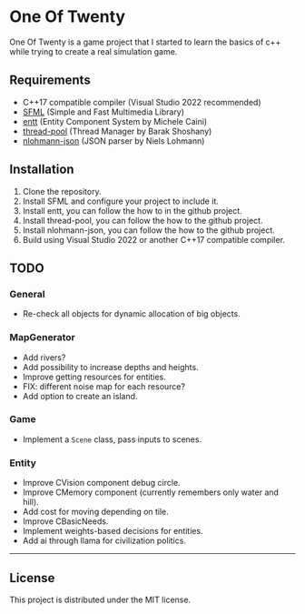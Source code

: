# One Of Twenty

One Of Twenty is a game project that I started to learn the basics of c++ while trying to create a real simulation game.

## Requirements

- C++17 compatible compiler (Visual Studio 2022 recommended)
- [SFML](https://www.sfml-dev.org/) (Simple and Fast Multimedia Library)
- [entt](https://github.com/skypjack/entt) (Entity Component System by Michele Caini)
- [thread-pool](https://github.com/bshoshany/thread-pool) (Thread Manager by Barak Shoshany)
- [nlohmann-json](https://github.com/nlohmann/json) (JSON parser by Niels Lohmann)

## Installation

1. Clone the repository.
2. Install SFML and configure your project to include it.
3. Install entt, you can follow the how to in the github project.
4. Install thread-pool, you can follow the how to the github project.
5. Install nlohmann-json, you can follow the how to the github project.
6. Build using Visual Studio 2022 or another C++17 compatible compiler.

## TODO

### General
- Re-check all objects for dynamic allocation of big objects.

### MapGenerator
- Add rivers?
- Add possibility to increase depths and heights.
- Improve getting resources for entities.
- FIX: different noise map for each resource?
- Add option to create an island.

### Game
- Implement a `Scene` class, pass inputs to scenes.

### Entity
- Improve CVision component debug circle.
- Improve CMemory component (currently remembers only water and hill).
- Add cost for moving depending on tile.
- Improve CBasicNeeds.
- Implement weights-based decisions for entities.
- Add ai through llama for civilization politics.

---

## License

This project is distributed under the MIT license.
